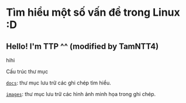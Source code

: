 # Tìm hiểu một số vấn đề trong Linux :D

## Hello! I'm TTP ^^ (modified by TamNTT4)

hihi

Cấu trúc thư mục

[`docs`](./docs/): thư mục lưu trữ các ghi chép tìm hiểu.

[`images`](./images/): thư mục lưu trữ các hình ảnh minh họa trong ghi chép.